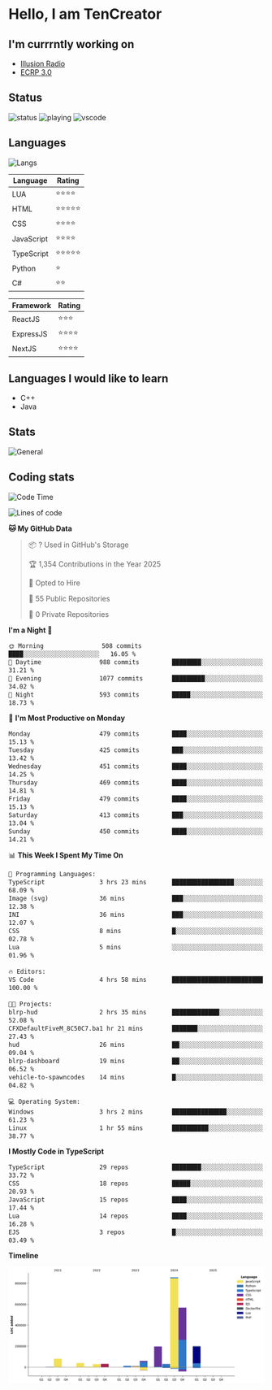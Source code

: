 # Hello, I am TenCreator

## I'm currrntly working on
- [Illusion Radio](https://illusionradio.co.uk/)
- [ECRP 3.0](http://github.com/Emerald-Coast-Roleplay/)

## Status
![status](https://api.statusbadges.me/badge/status/518334475038359555?simple=true&style=for-the-badge)
![playing](https://api.statusbadges.me/badge/playing/518334475038359555?style=for-the-badge)
![vscode](https://api.statusbadges.me/badge/vscode/518334475038359555?style=for-the-badge)

## Languages
![Langs](https://github-readme-stats.vercel.app/api/top-langs/?username=tencreator&layout=compact&theme=radical)


|Language|Rating|
|--------|------|
|LUA|⭐️⭐️⭐️⭐️|
|HTML|⭐️⭐️⭐️⭐️⭐️|
|CSS|⭐️⭐️⭐️⭐️|
|JavaScript|⭐️⭐️⭐️⭐️|
|TypeScript|⭐️⭐️⭐️⭐️⭐️|
|Python|⭐️|
|C#|⭐️⭐️ |

|Framework|Rating|
|--------|------|
|ReactJS|⭐️⭐️⭐|
|ExpressJS|⭐️⭐️⭐️⭐️|
|NextJS|⭐️⭐️⭐⭐️|

## Languages I would like to learn
- C++
- Java

## Stats
![General](https://github-readme-stats.vercel.app/api?username=tencreator&show_icons=true&theme=radical)

## Coding stats

<!--START_SECTION:waka-->
![Code Time](http://img.shields.io/badge/Code%20Time-499%20hrs%2053%20mins-blue)

![Lines of code](https://img.shields.io/badge/From%20Hello%20World%20I%27ve%20Written-2.1%20million%20lines%20of%20code-blue)

**🐱 My GitHub Data** 

> 📦 ? Used in GitHub's Storage 
 > 
> 🏆 1,354 Contributions in the Year 2025
 > 
> 💼 Opted to Hire
 > 
> 📜 55 Public Repositories 
 > 
> 🔑 0 Private Repositories 
 > 
**I'm a Night 🦉** 

```text
🌞 Morning                508 commits         ████░░░░░░░░░░░░░░░░░░░░░   16.05 % 
🌆 Daytime                988 commits         ████████░░░░░░░░░░░░░░░░░   31.21 % 
🌃 Evening                1077 commits        █████████░░░░░░░░░░░░░░░░   34.02 % 
🌙 Night                  593 commits         █████░░░░░░░░░░░░░░░░░░░░   18.73 % 
```
📅 **I'm Most Productive on Monday** 

```text
Monday                   479 commits         ████░░░░░░░░░░░░░░░░░░░░░   15.13 % 
Tuesday                  425 commits         ███░░░░░░░░░░░░░░░░░░░░░░   13.42 % 
Wednesday                451 commits         ████░░░░░░░░░░░░░░░░░░░░░   14.25 % 
Thursday                 469 commits         ████░░░░░░░░░░░░░░░░░░░░░   14.81 % 
Friday                   479 commits         ████░░░░░░░░░░░░░░░░░░░░░   15.13 % 
Saturday                 413 commits         ███░░░░░░░░░░░░░░░░░░░░░░   13.04 % 
Sunday                   450 commits         ████░░░░░░░░░░░░░░░░░░░░░   14.21 % 
```


📊 **This Week I Spent My Time On** 

```text
💬 Programming Languages: 
TypeScript               3 hrs 23 mins       █████████████████░░░░░░░░   68.09 % 
Image (svg)              36 mins             ███░░░░░░░░░░░░░░░░░░░░░░   12.38 % 
INI                      36 mins             ███░░░░░░░░░░░░░░░░░░░░░░   12.07 % 
CSS                      8 mins              █░░░░░░░░░░░░░░░░░░░░░░░░   02.78 % 
Lua                      5 mins              ░░░░░░░░░░░░░░░░░░░░░░░░░   01.96 % 

🔥 Editors: 
VS Code                  4 hrs 58 mins       █████████████████████████   100.00 % 

🐱‍💻 Projects: 
blrp-hud                 2 hrs 35 mins       █████████████░░░░░░░░░░░░   52.08 % 
CFXDefaultFiveM_8C50C7.ba1 hr 21 mins        ███████░░░░░░░░░░░░░░░░░░   27.43 % 
hud                      26 mins             ██░░░░░░░░░░░░░░░░░░░░░░░   09.04 % 
blrp-dashboard           19 mins             ██░░░░░░░░░░░░░░░░░░░░░░░   06.52 % 
vehicle-to-spawncodes    14 mins             █░░░░░░░░░░░░░░░░░░░░░░░░   04.82 % 

💻 Operating System: 
Windows                  3 hrs 2 mins        ███████████████░░░░░░░░░░   61.23 % 
Linux                    1 hr 55 mins        ██████████░░░░░░░░░░░░░░░   38.77 % 
```

**I Mostly Code in TypeScript** 

```text
TypeScript               29 repos            ████████░░░░░░░░░░░░░░░░░   33.72 % 
CSS                      18 repos            █████░░░░░░░░░░░░░░░░░░░░   20.93 % 
JavaScript               15 repos            ████░░░░░░░░░░░░░░░░░░░░░   17.44 % 
Lua                      14 repos            ████░░░░░░░░░░░░░░░░░░░░░   16.28 % 
EJS                      3 repos             █░░░░░░░░░░░░░░░░░░░░░░░░   03.49 % 
```



**Timeline**

![Lines of Code chart](https://raw.githubusercontent.com/tencreator/tencreator/main/assets/bar_graph.png)


<!--END_SECTION:waka-->
